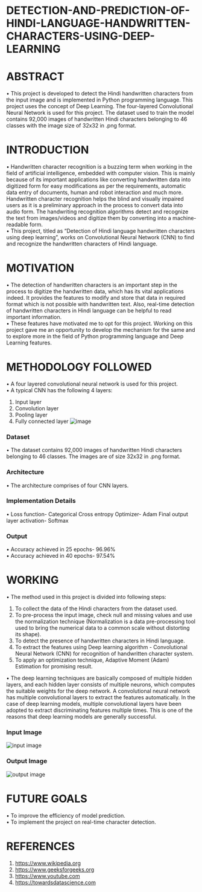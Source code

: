 # DETECTION-AND-PREDICTION-OF-HINDI-LANGUAGE-HANDWRITTEN-CHARACTERS-USING-DEEP-LEARNING

# ABSTRACT
• This project is developed to detect the Hindi handwritten characters from the input image and is implemented in Python programming language. This project uses the concept of Deep Learning. The four-layered Convolutional Neural Network is used for this project. The dataset used to train the model contains 92,000 images of handwritten Hindi characters belonging to 46 classes with the image size of 32x32 in .png format.

# INTRODUCTION
• Handwritten character recognition is a buzzing term when working in the field of artificial intelligence, embedded with computer vision. This is mainly because of its important applications like converting handwritten data into digitized form for easy modifications as per the requirements, automatic data entry of documents, human and robot interaction and much more. Handwritten character recognition helps the blind and visually impaired users as it is a preliminary approach in the process to convert data into audio form. The handwriting recognition algorithms detect and recognize the text from images/videos and digitize them by converting into a machine-readable form. \
• This project, titled as “Detection of Hindi language handwritten characters using deep learning”, works on Convolutional Neural Network (CNN) to find and recognize the handwritten characters of Hindi language.

# MOTIVATION
• The detection of handwritten characters is an important step in the process to digitize the handwritten data, which has its vital applications indeed. It provides the features to modify and store that data in required format which is not possible with handwritten text. Also, real-time detection of handwritten characters in Hindi language can be helpful to read important information. \
• These features have motivated me to opt for this project. Working on this project gave me an opportunity to develop the mechanism for the same and to explore more in the field of Python programming language and Deep Learning features. 

# METHODOLOGY FOLLOWED
• A four layered convolutional neural network is used for this project. \
• A typical CNN has the following 4 layers:
  1. Input layer
  2. Convolution layer
  3. Pooling layer
  4. Fully connected layer
![image](https://user-images.githubusercontent.com/82054687/188876071-74be4b58-8110-44ce-a989-bc6d58c4a2dd.png)
 
 ### Dataset
•	The dataset contains 92,000 images of handwritten Hindi characters belonging to 46 classes. The images are of size 32x32 in .png format.
 ### Architecture
•	The architecture comprises of four CNN layers.
 ### Implementation Details
•	Loss function- Categorical Cross entropy Optimizer- Adam Final output layer activation- Softmax
 ### Output
•	Accuracy achieved in 25 epochs- 96.96% \
•	Accuracy achieved in 40 epochs- 97.54%

# WORKING
• The method used in this project is divided into following steps: 
  1. To collect the data of the Hindi characters from the dataset used. 
  2. To pre-process the input image, check null and missing values and use the normalization technique (Normalization is a data pre-processing tool used to bring the numerical data to a common scale without distorting its shape). 
  3. To detect the presence of handwritten characters in Hindi language. 
  4. To extract the features using Deep learning algorithm - Convolutional Neural Network (CNN) for recognition of handwritten character system. 
  5. To apply an optimization technique, Adaptive Moment (Adam) Estimation for promising result. 
  
• The deep learning techniques are basically composed of multiple hidden layers, and each hidden layer consists of multiple neurons, which computes the suitable weights for the deep network. A convolutional neural network has multiple convolutional layers to extract the features automatically. In the case of deep learning models, multiple convolutional layers have been adopted to extract discriminating features multiple times. This is one of the reasons that deep learning models are generally successful.



### Input Image

![input image](https://user-images.githubusercontent.com/82054687/188880219-d7d74e1d-6fcd-4e02-be46-cd14e428fdee.png)


### Output Image

![output image](https://user-images.githubusercontent.com/82054687/188879969-56090945-4405-4b10-bd72-be4da18236b2.png)



# FUTURE GOALS
• To improve the efficiency of model prediction. \
• To implement the project on real-time character detection. 

# REFERENCES
1.	https://www.wikipedia.org
2.	https://www.geeksforgeeks.org
3.	https://www.youtube.com 
4.	https://towardsdatascience.com
